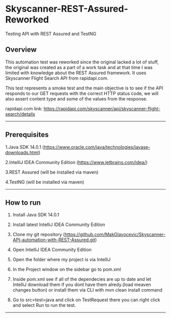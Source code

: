 # Skyscanner-REST-Assured-Reworked
Testing API with REST Assured and TestNG

## Overview

This automation test was reworked since the original lacked a lot of stuff, the original was created as a part of a work task and at that time 
I was limited with knowledge about the REST Assured framework. It uses Skyscanner Flight Search API from rapidapi.com.

This test represents a smoke test and the main objective is to see if the API responds to our GET requests with the correct HTTP status code, we will also assert content type and some of the values from the response.

rapidapi.com link: https://rapidapi.com/skyscanner/api/skyscanner-flight-search/details

--------------------------------------

## Prerequisites
1.Java SDK 14.0.1 (https://www.oracle.com/java/technologies/javase-downloads.html)

2.IntelliJ IDEA Community Edition (https://www.jetbrains.com/idea/)

3.REST Assured (will be installed via maven)

4.TestNG (will be installed via maven)

--------------------------------------

## How to run

1. Install Java SDK 14.0.1

2. Install latest IntelliJ IDEA Community Edition

3. Clone my git repository (https://github.com/MakGlavocevic/Skyscanner-API-automation-with-REST-Assured.git)

4. Open IntelliJ IDEA Community Edition

5. Open the folder where my project is via IntelliJ

6. In the Project window on the sidebar go to pom.xml 

7. Inside pom.xml see if all of the dependecies are up to date and let IntelliJ download them if you dont have them alredy.(load meaven changes button) or install them via CLI with mvn clean install command

8. Go to src>test>java and click on TestRequest there you can right click and select Run to run the test.

--------------------------------------


